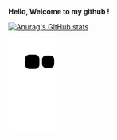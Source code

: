 
  **Hello, Welcome to my github !**
<!--
**lmxyjy/lmxyjy** is a ✨ _special_ ✨ repository because its `README.md` (this file) appears on your GitHub profile.

Here are some ideas to get you started:

- 🔭 I’m currently working on ...  
- 🌱 I’m currently learning ...
- 👯 I’m looking to collaborate on ...
- 🤔 I’m looking for help with ...
- 💬 Ask me about ...
- 📫 How to reach me: ...  
- 😄 Pronouns: ... 
- ⚡ Fun fact: ... contribs
-->

[![Anurag's GitHub stats](https://github-readme-stats.vercel.app/api?username=lmxyjy&show_icons=true&hide_title=true&hide=stars&include_all_commits=true&count_private=true&line_height=24&theme=radical&hide_border=true)](https://github.com/anuraghazra/github-readme-stats)
<!-- [![Top Langs](https://github-readme-stats.vercel.app/api/top-langs/?username=lmxyjy&layout=compact&hide_title=true&theme=radical&hide_border=true)](https://github.com/anuraghazra/github-readme-stats)
 -->
![my snake](https://github.com/lmxyjy/lmxyjy/blob/output/github-snake.svg)
 
